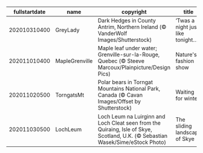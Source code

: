 |fullstartdate|name|copyright|title|image|
|--|--|--|--|--|
202010310400|GreyLady|Dark Hedges in County Antrim, Northern Ireland (© VanderWolf Images/Shutterstock)|‘Twas a night just like tonight…|![](/en-CA/2020/11/202010310400GreyLady.jpg)|
202011010400|MapleGrenville|Maple leaf under water; Grenville-sur-la-Rouge, Quebec (© Steeve Marcoux/Plainpicture/Design Pics)|Nature's fashion show|![](/en-CA/2020/11/202011010400MapleGrenville.jpg)|
202011020500|TorngatsMt|Polar bears in Torngat Mountains National Park, Canada (© Cavan Images/Offset by Shutterstock)|Waiting for winter|![](/en-CA/2020/11/202011020500TorngatsMt.jpg)|
202011030500|LochLeum|Loch Leum na Luirginn and Loch Cleat seen from the Quiraing, Isle of Skye, Scotland, U.K. (© Sebastian Wasek/Sime/eStock Photo)|The sliding landscape of Skye|![](/en-CA/2020/11/202011030500LochLeum.jpg)|
